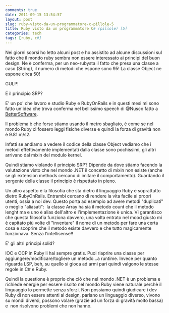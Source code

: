 ```yaml
---
comments: true
date: 2011-09-15 13:54:57
layout: post
slug: ruby-visto-da-un-programmatore-c-pillole-5
title: Ruby visto da un programmatore C# (pillole) [5]
categories: tech
tags: [ruby, c#]
---
```


Nei giorni scorsi ho letto alcuni post e ho assistito ad alcune discussioni sul fatto che il mondo ruby sembra non essere interessato ai principi del buon design. Ne è conferma, per un neo-rubysta il fatto che presa una classe a caso (String), il numero di metodi che espone sono 95! La classe Object ne espone circa 50!

GULP!

E il principio SRP?

E' un po' che lavoro e studio Ruby e RubyOnRails e in questi mesi mi sono fatto un'idea che trova conferma nel bellissimo speech di @Nusco fatto a [BetterSoftware](http://www.bettersoftware.it/conference/talks/java-viene-da-marte-ruby-da-venere).

Il problema è che forse stiamo usando il metro sbagliato, è come se nel mondo Ruby ci fossero leggi fisiche diverse e quindi la forza di gravità non è 9.81 m/s2.

Infatti se andiamo a vedere il codice della classe Object vediamo che i metodi effettivamente implementati dalla classe sono pochissimi, gli altri arrivano dal mixin del modulo kernel.

Quindi stiamo violando il principio SRP? Dipende da dove stiamo facendo la valutazione visto che nel mondo .NET il concetto di mixin non esiste (anche se gli extension methods cercano di imitare il comportamento). Guardando il sorgente della classe il principio è rispettato in pieno.

Un altro aspetto è la filosofia che sta dietro il linguaggio Ruby e soprattutto dietro RubyOnRails. Entrambi cercano di rendere la vita facile ai propri utenti, ossia a noi dev. Questo porta ad esempio ad avere metodi "duplicati" o meglio "aliasati":  la classe Array ha sia il metodo count che il metodo lenght ma e uno è alias dell'altro e l'implementazione è unica. Vi garantisco che questa filosofia funziona davvero, una volta entrato nel mood giusto mi è capitato più volte di "inventare" il nome di un metodo per fare una certa cosa e scoprire che il metodo esiste davvero e che tutto magicamente funzionava. Senza l'intellisense!!

E' gli altri principi solid?

IOC e OCP in Ruby li hai sempre gratis. Puoi riaprire una classe per aggiungere/modificare/togliere un metodo...a runtime. Invece per quanto riguarda LSP, beh, su quello si gioca ad armi pari quindi valgono le stesse regole in C# e Ruby.

Quindi la questione è proprio che ciò che nel mondo .NET è un problema e richiede energie per essere risolto nel mondo Ruby viene naturale perchè il linguaggio lo permette senza sforzi. Non possiamo quindi giudicare i dev Ruby di non essere attenti al design, parlano un linguaggio diverso, vivono su mondi diversi, possono volare (grazie ad un forza di gravità molto bassa) e  non risolvono problemi che non hanno.




